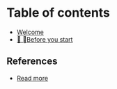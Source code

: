# Table of contents

* [Welcome](README.md)
* [🏁 Before you start](before-you-start.md)

## References

* [Read more](references/read-more.md)
